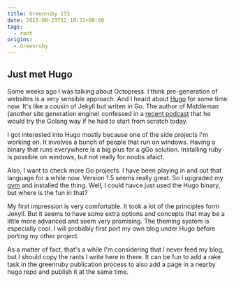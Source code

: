 ```yaml
---
title: Greenruby 133
date: 2015-08-23T12:10:31+08:00
tags:
  - rant
origins:
  - Greenruby
---
```

## Just met Hugo

Some weeks ago I was talking about Octopress. I think pre-generation of
websites is a very sensible approach. And I heard about [Hugo][hugo] for some
time now. It's like a cousin of Jekyll but writen in Go. The author of
Middleman (another site generation engine) confessed in a [recent podcast][podcast] 
that he would try the Golang way if he had to start from
scratch today.

I got interested into Hugo mostly because one of the side projects I'm working
on. It involves a bunch of people that run on windows. Having a binary that
runs everywhere is a big plus for a gGo solution. Installing ruby is possible
on windows, but not really for noobs afaict.

Also, I want to check more Go projects. I have been playing in and out that
language for a while now. Version 1.5 seems really great. So I upgraded my
[gvm][gvm] and installed the thing. Well, I could havce just used the Hugo
binary, but where is the fun in that?

My first impression is very comfortable. It took a lot of the principles form
Jekyll. But it seems to have some extra options and concepts that may be a
little more advanced and seem very promising. The theming system is especially
cool. I will probably first port my own blog under Hugo before porting my
other project.

As a matter of fact, that's a while I'm considering that I never feed my blog,
but I should copy the rants I write here in there. It can be fun to add a rake
task in the greenruby publication process to also add a page in a nearby hugo
repo and publish it at the same time.

[hugo]: https://gohugo.io/
[podcast]: https://changelog.com/169/
[gvm]: https://github.com/moovweb/gvm
